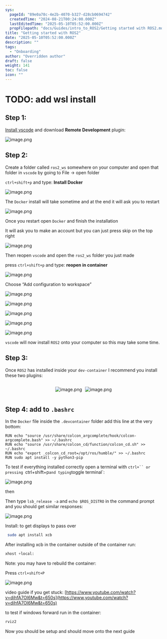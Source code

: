 ```yaml
---
sys:
  pageId: "89e0a78c-4e2b-4070-b327-d28cb0694742"
  createdTime: "2024-08-21T00:24:00.000Z"
  lastEditedTime: "2025-05-10T05:52:00.000Z"
  propFilepath: "docs/Guides/intro_to_ROS2/Getting started with ROS2.md"
title: "Getting started with ROS2"
date: "2025-05-10T05:52:00.000Z"
description: ""
tags:
  - "Onboarding"
author: "Overridden author"
draft: false
weight: 141
toc: false
icon: ""
---
```


# TODO: add wsl install

## Step 1:

[Install vscode](https://code.visualstudio.com/download) and download **Remote Development** plugin:

![image.png](https://prod-files-secure.s3.us-west-2.amazonaws.com/d518164a-d88e-44d1-a4ee-3adb3bd8bce0/efb52993-1881-4a40-b95e-6f020334f022/image.png?X-Amz-Algorithm=AWS4-HMAC-SHA256&X-Amz-Content-Sha256=UNSIGNED-PAYLOAD&X-Amz-Credential=ASIAZI2LB466WN35VT3E%2F20250605%2Fus-west-2%2Fs3%2Faws4_request&X-Amz-Date=20250605T181552Z&X-Amz-Expires=3600&X-Amz-Security-Token=IQoJb3JpZ2luX2VjEHIaCXVzLXdlc3QtMiJIMEYCIQCUg6NVPjpoV7g9Ia3%2BGJg1V7ykKvnrFys0F1LmGoBuBQIhAP5uv8OoCBvWUPXi7a5QlFPlASkbwy11o%2BPeUMaTJ9dJKv8DCEsQABoMNjM3NDIzMTgzODA1IgyYyeshXU3Ycv6C4ncq3APongAeqLdUSt5LmwoVJGkruKj68ukiPg%2BK34WsprFDvT4CBHewOSxyWDCmus1Dgp%2BAaaSZPZO8NmmZE6Z8IRy8brnGyrtOy1n2G1wrbY0w7lyhDN%2BP2DPA3wrehnkAFYOMrca%2FnoyWpC%2BR%2Bll2FZ3jZCgPcDWGvr2c2Zg%2BaxNdk5fLimYri2%2FDWiogE5PVrIpqKHGSsdJpod1fb7oydAIehhOuReDBtp5KuDw26Hw2CwDnuR%2B1ocjVeM1lBXTxzPphhuHGBAyH3w3fN531TG%2FLORuBcn3OlJ3kH%2BH4BvQXvYV7wpYVhspTiFkD2BjBTylh5WA%2Fz7dFwf1QDBKFnyoeuA97qq6%2FV7E8B4W3U3iwRPk1TQnWXVYyHjDeIx%2FuM0llNe30%2Fd1BGdVSX0yMoVjUpmwui%2F8JxQ1q%2FXSuuqCeo%2F4ztsHHZrq8Q8TF2DcODb%2FROC6CKcrK7cARYhjBdtOAPXd1nQSHBDVhRwrTE9ShshMU703XQRgpmkF2jCJXqCSY2t5QGiynCuR%2BaNIY1b3TR9Ryk%2FPJMu4kS9ZjkMSx8b%2FexRQTa5URSA%2BbfkgUsBRb6y%2FBMo9lQbm2i69imVTG0JKP2m1bdiV129fIXCJ%2Bu5vSeWuYmaGdI67CJDCoqYfCBjqkAaEGH02hihANfEIBp1vfLIp8tgc1NXsG7myTk%2FFbCaETTNFwyg0rtkXrxF%2BK7xnCMJW8M0Hpaj2Vsos5VtNDC%2B0%2FqApEOnnYjnl4WsKvv80Lo0Ha68bc6X1dBHn5SfuRSwTXRRG8RsxqZ9OH00heDqjD%2BUPnFwGXuqX%2BxAhADQcdShuflvysZdCVVc2iExIe4MUY7PhMDrEQPGrC0orK8pzMDN0q&X-Amz-Signature=98e59c2cdbdd719bae32f5a6399679f7154234ee8faa01d8a90952d361a5a04d&X-Amz-SignedHeaders=host&x-id=GetObject)

## Step 2:

Create a folder called `ros2_ws` somewhere on your computer and open that folder in `vscode` by going to File → open folder 

`ctrl+shift+p` and type: **Install Docker**

![image.png](https://prod-files-secure.s3.us-west-2.amazonaws.com/d518164a-d88e-44d1-a4ee-3adb3bd8bce0/2269dc0e-1cd5-47ff-bceb-c04ad9b2eab0/image.png?X-Amz-Algorithm=AWS4-HMAC-SHA256&X-Amz-Content-Sha256=UNSIGNED-PAYLOAD&X-Amz-Credential=ASIAZI2LB466WN35VT3E%2F20250605%2Fus-west-2%2Fs3%2Faws4_request&X-Amz-Date=20250605T181552Z&X-Amz-Expires=3600&X-Amz-Security-Token=IQoJb3JpZ2luX2VjEHIaCXVzLXdlc3QtMiJIMEYCIQCUg6NVPjpoV7g9Ia3%2BGJg1V7ykKvnrFys0F1LmGoBuBQIhAP5uv8OoCBvWUPXi7a5QlFPlASkbwy11o%2BPeUMaTJ9dJKv8DCEsQABoMNjM3NDIzMTgzODA1IgyYyeshXU3Ycv6C4ncq3APongAeqLdUSt5LmwoVJGkruKj68ukiPg%2BK34WsprFDvT4CBHewOSxyWDCmus1Dgp%2BAaaSZPZO8NmmZE6Z8IRy8brnGyrtOy1n2G1wrbY0w7lyhDN%2BP2DPA3wrehnkAFYOMrca%2FnoyWpC%2BR%2Bll2FZ3jZCgPcDWGvr2c2Zg%2BaxNdk5fLimYri2%2FDWiogE5PVrIpqKHGSsdJpod1fb7oydAIehhOuReDBtp5KuDw26Hw2CwDnuR%2B1ocjVeM1lBXTxzPphhuHGBAyH3w3fN531TG%2FLORuBcn3OlJ3kH%2BH4BvQXvYV7wpYVhspTiFkD2BjBTylh5WA%2Fz7dFwf1QDBKFnyoeuA97qq6%2FV7E8B4W3U3iwRPk1TQnWXVYyHjDeIx%2FuM0llNe30%2Fd1BGdVSX0yMoVjUpmwui%2F8JxQ1q%2FXSuuqCeo%2F4ztsHHZrq8Q8TF2DcODb%2FROC6CKcrK7cARYhjBdtOAPXd1nQSHBDVhRwrTE9ShshMU703XQRgpmkF2jCJXqCSY2t5QGiynCuR%2BaNIY1b3TR9Ryk%2FPJMu4kS9ZjkMSx8b%2FexRQTa5URSA%2BbfkgUsBRb6y%2FBMo9lQbm2i69imVTG0JKP2m1bdiV129fIXCJ%2Bu5vSeWuYmaGdI67CJDCoqYfCBjqkAaEGH02hihANfEIBp1vfLIp8tgc1NXsG7myTk%2FFbCaETTNFwyg0rtkXrxF%2BK7xnCMJW8M0Hpaj2Vsos5VtNDC%2B0%2FqApEOnnYjnl4WsKvv80Lo0Ha68bc6X1dBHn5SfuRSwTXRRG8RsxqZ9OH00heDqjD%2BUPnFwGXuqX%2BxAhADQcdShuflvysZdCVVc2iExIe4MUY7PhMDrEQPGrC0orK8pzMDN0q&X-Amz-Signature=9d9eb5380359a67a3537849cdde465b19f73083d631ae884e5a3fd71ca8423a5&X-Amz-SignedHeaders=host&x-id=GetObject)

The `Docker` install will take sometime and at the end it will ask you to restart

![image.png](https://prod-files-secure.s3.us-west-2.amazonaws.com/d518164a-d88e-44d1-a4ee-3adb3bd8bce0/ed233f78-be33-4b1f-b89c-9c346c0e961e/image.png?X-Amz-Algorithm=AWS4-HMAC-SHA256&X-Amz-Content-Sha256=UNSIGNED-PAYLOAD&X-Amz-Credential=ASIAZI2LB466WN35VT3E%2F20250605%2Fus-west-2%2Fs3%2Faws4_request&X-Amz-Date=20250605T181552Z&X-Amz-Expires=3600&X-Amz-Security-Token=IQoJb3JpZ2luX2VjEHIaCXVzLXdlc3QtMiJIMEYCIQCUg6NVPjpoV7g9Ia3%2BGJg1V7ykKvnrFys0F1LmGoBuBQIhAP5uv8OoCBvWUPXi7a5QlFPlASkbwy11o%2BPeUMaTJ9dJKv8DCEsQABoMNjM3NDIzMTgzODA1IgyYyeshXU3Ycv6C4ncq3APongAeqLdUSt5LmwoVJGkruKj68ukiPg%2BK34WsprFDvT4CBHewOSxyWDCmus1Dgp%2BAaaSZPZO8NmmZE6Z8IRy8brnGyrtOy1n2G1wrbY0w7lyhDN%2BP2DPA3wrehnkAFYOMrca%2FnoyWpC%2BR%2Bll2FZ3jZCgPcDWGvr2c2Zg%2BaxNdk5fLimYri2%2FDWiogE5PVrIpqKHGSsdJpod1fb7oydAIehhOuReDBtp5KuDw26Hw2CwDnuR%2B1ocjVeM1lBXTxzPphhuHGBAyH3w3fN531TG%2FLORuBcn3OlJ3kH%2BH4BvQXvYV7wpYVhspTiFkD2BjBTylh5WA%2Fz7dFwf1QDBKFnyoeuA97qq6%2FV7E8B4W3U3iwRPk1TQnWXVYyHjDeIx%2FuM0llNe30%2Fd1BGdVSX0yMoVjUpmwui%2F8JxQ1q%2FXSuuqCeo%2F4ztsHHZrq8Q8TF2DcODb%2FROC6CKcrK7cARYhjBdtOAPXd1nQSHBDVhRwrTE9ShshMU703XQRgpmkF2jCJXqCSY2t5QGiynCuR%2BaNIY1b3TR9Ryk%2FPJMu4kS9ZjkMSx8b%2FexRQTa5URSA%2BbfkgUsBRb6y%2FBMo9lQbm2i69imVTG0JKP2m1bdiV129fIXCJ%2Bu5vSeWuYmaGdI67CJDCoqYfCBjqkAaEGH02hihANfEIBp1vfLIp8tgc1NXsG7myTk%2FFbCaETTNFwyg0rtkXrxF%2BK7xnCMJW8M0Hpaj2Vsos5VtNDC%2B0%2FqApEOnnYjnl4WsKvv80Lo0Ha68bc6X1dBHn5SfuRSwTXRRG8RsxqZ9OH00heDqjD%2BUPnFwGXuqX%2BxAhADQcdShuflvysZdCVVc2iExIe4MUY7PhMDrEQPGrC0orK8pzMDN0q&X-Amz-Signature=fdbd462a3750dcf2a6d0bd9e8d837b640a2f83df81e4b332b31cf65b6b505975&X-Amz-SignedHeaders=host&x-id=GetObject)

Once you restart open `Docker` and finish the installation

It will ask you to make an account but you can just press skip on the top right

![image.png](https://prod-files-secure.s3.us-west-2.amazonaws.com/d518164a-d88e-44d1-a4ee-3adb3bd8bce0/21010ad9-1659-4fd9-9f59-9932a09b2a3d/image.png?X-Amz-Algorithm=AWS4-HMAC-SHA256&X-Amz-Content-Sha256=UNSIGNED-PAYLOAD&X-Amz-Credential=ASIAZI2LB466WN35VT3E%2F20250605%2Fus-west-2%2Fs3%2Faws4_request&X-Amz-Date=20250605T181552Z&X-Amz-Expires=3600&X-Amz-Security-Token=IQoJb3JpZ2luX2VjEHIaCXVzLXdlc3QtMiJIMEYCIQCUg6NVPjpoV7g9Ia3%2BGJg1V7ykKvnrFys0F1LmGoBuBQIhAP5uv8OoCBvWUPXi7a5QlFPlASkbwy11o%2BPeUMaTJ9dJKv8DCEsQABoMNjM3NDIzMTgzODA1IgyYyeshXU3Ycv6C4ncq3APongAeqLdUSt5LmwoVJGkruKj68ukiPg%2BK34WsprFDvT4CBHewOSxyWDCmus1Dgp%2BAaaSZPZO8NmmZE6Z8IRy8brnGyrtOy1n2G1wrbY0w7lyhDN%2BP2DPA3wrehnkAFYOMrca%2FnoyWpC%2BR%2Bll2FZ3jZCgPcDWGvr2c2Zg%2BaxNdk5fLimYri2%2FDWiogE5PVrIpqKHGSsdJpod1fb7oydAIehhOuReDBtp5KuDw26Hw2CwDnuR%2B1ocjVeM1lBXTxzPphhuHGBAyH3w3fN531TG%2FLORuBcn3OlJ3kH%2BH4BvQXvYV7wpYVhspTiFkD2BjBTylh5WA%2Fz7dFwf1QDBKFnyoeuA97qq6%2FV7E8B4W3U3iwRPk1TQnWXVYyHjDeIx%2FuM0llNe30%2Fd1BGdVSX0yMoVjUpmwui%2F8JxQ1q%2FXSuuqCeo%2F4ztsHHZrq8Q8TF2DcODb%2FROC6CKcrK7cARYhjBdtOAPXd1nQSHBDVhRwrTE9ShshMU703XQRgpmkF2jCJXqCSY2t5QGiynCuR%2BaNIY1b3TR9Ryk%2FPJMu4kS9ZjkMSx8b%2FexRQTa5URSA%2BbfkgUsBRb6y%2FBMo9lQbm2i69imVTG0JKP2m1bdiV129fIXCJ%2Bu5vSeWuYmaGdI67CJDCoqYfCBjqkAaEGH02hihANfEIBp1vfLIp8tgc1NXsG7myTk%2FFbCaETTNFwyg0rtkXrxF%2BK7xnCMJW8M0Hpaj2Vsos5VtNDC%2B0%2FqApEOnnYjnl4WsKvv80Lo0Ha68bc6X1dBHn5SfuRSwTXRRG8RsxqZ9OH00heDqjD%2BUPnFwGXuqX%2BxAhADQcdShuflvysZdCVVc2iExIe4MUY7PhMDrEQPGrC0orK8pzMDN0q&X-Amz-Signature=8e7e26c8b47a673541f60b5dda70727c33a7e3bbcc88cc61cae2592a5393c016&X-Amz-SignedHeaders=host&x-id=GetObject)

Then reopen `vscode` and open the `ros2_ws` folder you just made

press `ctrl+shift+p` and type: **reopen in container**

![image.png](https://prod-files-secure.s3.us-west-2.amazonaws.com/d518164a-d88e-44d1-a4ee-3adb3bd8bce0/4e93b8c2-41ad-488c-8095-c74205196118/image.png?X-Amz-Algorithm=AWS4-HMAC-SHA256&X-Amz-Content-Sha256=UNSIGNED-PAYLOAD&X-Amz-Credential=ASIAZI2LB466WN35VT3E%2F20250605%2Fus-west-2%2Fs3%2Faws4_request&X-Amz-Date=20250605T181552Z&X-Amz-Expires=3600&X-Amz-Security-Token=IQoJb3JpZ2luX2VjEHIaCXVzLXdlc3QtMiJIMEYCIQCUg6NVPjpoV7g9Ia3%2BGJg1V7ykKvnrFys0F1LmGoBuBQIhAP5uv8OoCBvWUPXi7a5QlFPlASkbwy11o%2BPeUMaTJ9dJKv8DCEsQABoMNjM3NDIzMTgzODA1IgyYyeshXU3Ycv6C4ncq3APongAeqLdUSt5LmwoVJGkruKj68ukiPg%2BK34WsprFDvT4CBHewOSxyWDCmus1Dgp%2BAaaSZPZO8NmmZE6Z8IRy8brnGyrtOy1n2G1wrbY0w7lyhDN%2BP2DPA3wrehnkAFYOMrca%2FnoyWpC%2BR%2Bll2FZ3jZCgPcDWGvr2c2Zg%2BaxNdk5fLimYri2%2FDWiogE5PVrIpqKHGSsdJpod1fb7oydAIehhOuReDBtp5KuDw26Hw2CwDnuR%2B1ocjVeM1lBXTxzPphhuHGBAyH3w3fN531TG%2FLORuBcn3OlJ3kH%2BH4BvQXvYV7wpYVhspTiFkD2BjBTylh5WA%2Fz7dFwf1QDBKFnyoeuA97qq6%2FV7E8B4W3U3iwRPk1TQnWXVYyHjDeIx%2FuM0llNe30%2Fd1BGdVSX0yMoVjUpmwui%2F8JxQ1q%2FXSuuqCeo%2F4ztsHHZrq8Q8TF2DcODb%2FROC6CKcrK7cARYhjBdtOAPXd1nQSHBDVhRwrTE9ShshMU703XQRgpmkF2jCJXqCSY2t5QGiynCuR%2BaNIY1b3TR9Ryk%2FPJMu4kS9ZjkMSx8b%2FexRQTa5URSA%2BbfkgUsBRb6y%2FBMo9lQbm2i69imVTG0JKP2m1bdiV129fIXCJ%2Bu5vSeWuYmaGdI67CJDCoqYfCBjqkAaEGH02hihANfEIBp1vfLIp8tgc1NXsG7myTk%2FFbCaETTNFwyg0rtkXrxF%2BK7xnCMJW8M0Hpaj2Vsos5VtNDC%2B0%2FqApEOnnYjnl4WsKvv80Lo0Ha68bc6X1dBHn5SfuRSwTXRRG8RsxqZ9OH00heDqjD%2BUPnFwGXuqX%2BxAhADQcdShuflvysZdCVVc2iExIe4MUY7PhMDrEQPGrC0orK8pzMDN0q&X-Amz-Signature=cde22964c937539d01494cfd55c804da6f1fdfc53be7f4575b095d62150df4a5&X-Amz-SignedHeaders=host&x-id=GetObject)

Choose “Add configuration to workspace”

![image.png](https://prod-files-secure.s3.us-west-2.amazonaws.com/d518164a-d88e-44d1-a4ee-3adb3bd8bce0/9560b282-5060-4989-ba37-97e7b2c22476/image.png?X-Amz-Algorithm=AWS4-HMAC-SHA256&X-Amz-Content-Sha256=UNSIGNED-PAYLOAD&X-Amz-Credential=ASIAZI2LB466WN35VT3E%2F20250605%2Fus-west-2%2Fs3%2Faws4_request&X-Amz-Date=20250605T181552Z&X-Amz-Expires=3600&X-Amz-Security-Token=IQoJb3JpZ2luX2VjEHIaCXVzLXdlc3QtMiJIMEYCIQCUg6NVPjpoV7g9Ia3%2BGJg1V7ykKvnrFys0F1LmGoBuBQIhAP5uv8OoCBvWUPXi7a5QlFPlASkbwy11o%2BPeUMaTJ9dJKv8DCEsQABoMNjM3NDIzMTgzODA1IgyYyeshXU3Ycv6C4ncq3APongAeqLdUSt5LmwoVJGkruKj68ukiPg%2BK34WsprFDvT4CBHewOSxyWDCmus1Dgp%2BAaaSZPZO8NmmZE6Z8IRy8brnGyrtOy1n2G1wrbY0w7lyhDN%2BP2DPA3wrehnkAFYOMrca%2FnoyWpC%2BR%2Bll2FZ3jZCgPcDWGvr2c2Zg%2BaxNdk5fLimYri2%2FDWiogE5PVrIpqKHGSsdJpod1fb7oydAIehhOuReDBtp5KuDw26Hw2CwDnuR%2B1ocjVeM1lBXTxzPphhuHGBAyH3w3fN531TG%2FLORuBcn3OlJ3kH%2BH4BvQXvYV7wpYVhspTiFkD2BjBTylh5WA%2Fz7dFwf1QDBKFnyoeuA97qq6%2FV7E8B4W3U3iwRPk1TQnWXVYyHjDeIx%2FuM0llNe30%2Fd1BGdVSX0yMoVjUpmwui%2F8JxQ1q%2FXSuuqCeo%2F4ztsHHZrq8Q8TF2DcODb%2FROC6CKcrK7cARYhjBdtOAPXd1nQSHBDVhRwrTE9ShshMU703XQRgpmkF2jCJXqCSY2t5QGiynCuR%2BaNIY1b3TR9Ryk%2FPJMu4kS9ZjkMSx8b%2FexRQTa5URSA%2BbfkgUsBRb6y%2FBMo9lQbm2i69imVTG0JKP2m1bdiV129fIXCJ%2Bu5vSeWuYmaGdI67CJDCoqYfCBjqkAaEGH02hihANfEIBp1vfLIp8tgc1NXsG7myTk%2FFbCaETTNFwyg0rtkXrxF%2BK7xnCMJW8M0Hpaj2Vsos5VtNDC%2B0%2FqApEOnnYjnl4WsKvv80Lo0Ha68bc6X1dBHn5SfuRSwTXRRG8RsxqZ9OH00heDqjD%2BUPnFwGXuqX%2BxAhADQcdShuflvysZdCVVc2iExIe4MUY7PhMDrEQPGrC0orK8pzMDN0q&X-Amz-Signature=14494622eea1e6b2ed7285d8bab0b78df05aa9cd47e446e322cd245f23e829d8&X-Amz-SignedHeaders=host&x-id=GetObject)

![image.png](https://prod-files-secure.s3.us-west-2.amazonaws.com/d518164a-d88e-44d1-a4ee-3adb3bd8bce0/2ee63f81-886b-48e8-a553-dc6e5eac99e4/image.png?X-Amz-Algorithm=AWS4-HMAC-SHA256&X-Amz-Content-Sha256=UNSIGNED-PAYLOAD&X-Amz-Credential=ASIAZI2LB466WN35VT3E%2F20250605%2Fus-west-2%2Fs3%2Faws4_request&X-Amz-Date=20250605T181552Z&X-Amz-Expires=3600&X-Amz-Security-Token=IQoJb3JpZ2luX2VjEHIaCXVzLXdlc3QtMiJIMEYCIQCUg6NVPjpoV7g9Ia3%2BGJg1V7ykKvnrFys0F1LmGoBuBQIhAP5uv8OoCBvWUPXi7a5QlFPlASkbwy11o%2BPeUMaTJ9dJKv8DCEsQABoMNjM3NDIzMTgzODA1IgyYyeshXU3Ycv6C4ncq3APongAeqLdUSt5LmwoVJGkruKj68ukiPg%2BK34WsprFDvT4CBHewOSxyWDCmus1Dgp%2BAaaSZPZO8NmmZE6Z8IRy8brnGyrtOy1n2G1wrbY0w7lyhDN%2BP2DPA3wrehnkAFYOMrca%2FnoyWpC%2BR%2Bll2FZ3jZCgPcDWGvr2c2Zg%2BaxNdk5fLimYri2%2FDWiogE5PVrIpqKHGSsdJpod1fb7oydAIehhOuReDBtp5KuDw26Hw2CwDnuR%2B1ocjVeM1lBXTxzPphhuHGBAyH3w3fN531TG%2FLORuBcn3OlJ3kH%2BH4BvQXvYV7wpYVhspTiFkD2BjBTylh5WA%2Fz7dFwf1QDBKFnyoeuA97qq6%2FV7E8B4W3U3iwRPk1TQnWXVYyHjDeIx%2FuM0llNe30%2Fd1BGdVSX0yMoVjUpmwui%2F8JxQ1q%2FXSuuqCeo%2F4ztsHHZrq8Q8TF2DcODb%2FROC6CKcrK7cARYhjBdtOAPXd1nQSHBDVhRwrTE9ShshMU703XQRgpmkF2jCJXqCSY2t5QGiynCuR%2BaNIY1b3TR9Ryk%2FPJMu4kS9ZjkMSx8b%2FexRQTa5URSA%2BbfkgUsBRb6y%2FBMo9lQbm2i69imVTG0JKP2m1bdiV129fIXCJ%2Bu5vSeWuYmaGdI67CJDCoqYfCBjqkAaEGH02hihANfEIBp1vfLIp8tgc1NXsG7myTk%2FFbCaETTNFwyg0rtkXrxF%2BK7xnCMJW8M0Hpaj2Vsos5VtNDC%2B0%2FqApEOnnYjnl4WsKvv80Lo0Ha68bc6X1dBHn5SfuRSwTXRRG8RsxqZ9OH00heDqjD%2BUPnFwGXuqX%2BxAhADQcdShuflvysZdCVVc2iExIe4MUY7PhMDrEQPGrC0orK8pzMDN0q&X-Amz-Signature=1844adc8fdd4dfa0fc89825aad56d1c66dc44ad2ca4a2f2d8112cb45945e0ef5&X-Amz-SignedHeaders=host&x-id=GetObject)

![image.png](https://prod-files-secure.s3.us-west-2.amazonaws.com/d518164a-d88e-44d1-a4ee-3adb3bd8bce0/ae1580b2-b048-407e-aed9-b584224a7a04/image.png?X-Amz-Algorithm=AWS4-HMAC-SHA256&X-Amz-Content-Sha256=UNSIGNED-PAYLOAD&X-Amz-Credential=ASIAZI2LB466WN35VT3E%2F20250605%2Fus-west-2%2Fs3%2Faws4_request&X-Amz-Date=20250605T181552Z&X-Amz-Expires=3600&X-Amz-Security-Token=IQoJb3JpZ2luX2VjEHIaCXVzLXdlc3QtMiJIMEYCIQCUg6NVPjpoV7g9Ia3%2BGJg1V7ykKvnrFys0F1LmGoBuBQIhAP5uv8OoCBvWUPXi7a5QlFPlASkbwy11o%2BPeUMaTJ9dJKv8DCEsQABoMNjM3NDIzMTgzODA1IgyYyeshXU3Ycv6C4ncq3APongAeqLdUSt5LmwoVJGkruKj68ukiPg%2BK34WsprFDvT4CBHewOSxyWDCmus1Dgp%2BAaaSZPZO8NmmZE6Z8IRy8brnGyrtOy1n2G1wrbY0w7lyhDN%2BP2DPA3wrehnkAFYOMrca%2FnoyWpC%2BR%2Bll2FZ3jZCgPcDWGvr2c2Zg%2BaxNdk5fLimYri2%2FDWiogE5PVrIpqKHGSsdJpod1fb7oydAIehhOuReDBtp5KuDw26Hw2CwDnuR%2B1ocjVeM1lBXTxzPphhuHGBAyH3w3fN531TG%2FLORuBcn3OlJ3kH%2BH4BvQXvYV7wpYVhspTiFkD2BjBTylh5WA%2Fz7dFwf1QDBKFnyoeuA97qq6%2FV7E8B4W3U3iwRPk1TQnWXVYyHjDeIx%2FuM0llNe30%2Fd1BGdVSX0yMoVjUpmwui%2F8JxQ1q%2FXSuuqCeo%2F4ztsHHZrq8Q8TF2DcODb%2FROC6CKcrK7cARYhjBdtOAPXd1nQSHBDVhRwrTE9ShshMU703XQRgpmkF2jCJXqCSY2t5QGiynCuR%2BaNIY1b3TR9Ryk%2FPJMu4kS9ZjkMSx8b%2FexRQTa5URSA%2BbfkgUsBRb6y%2FBMo9lQbm2i69imVTG0JKP2m1bdiV129fIXCJ%2Bu5vSeWuYmaGdI67CJDCoqYfCBjqkAaEGH02hihANfEIBp1vfLIp8tgc1NXsG7myTk%2FFbCaETTNFwyg0rtkXrxF%2BK7xnCMJW8M0Hpaj2Vsos5VtNDC%2B0%2FqApEOnnYjnl4WsKvv80Lo0Ha68bc6X1dBHn5SfuRSwTXRRG8RsxqZ9OH00heDqjD%2BUPnFwGXuqX%2BxAhADQcdShuflvysZdCVVc2iExIe4MUY7PhMDrEQPGrC0orK8pzMDN0q&X-Amz-Signature=88710be4056d1864dc156c820caf590ed44cae5e070d06f7e41693713f55606d&X-Amz-SignedHeaders=host&x-id=GetObject)

![image.png](https://prod-files-secure.s3.us-west-2.amazonaws.com/d518164a-d88e-44d1-a4ee-3adb3bd8bce0/53255b28-f75e-430f-b9e3-c0ac8577e42b/image.png?X-Amz-Algorithm=AWS4-HMAC-SHA256&X-Amz-Content-Sha256=UNSIGNED-PAYLOAD&X-Amz-Credential=ASIAZI2LB466WN35VT3E%2F20250605%2Fus-west-2%2Fs3%2Faws4_request&X-Amz-Date=20250605T181552Z&X-Amz-Expires=3600&X-Amz-Security-Token=IQoJb3JpZ2luX2VjEHIaCXVzLXdlc3QtMiJIMEYCIQCUg6NVPjpoV7g9Ia3%2BGJg1V7ykKvnrFys0F1LmGoBuBQIhAP5uv8OoCBvWUPXi7a5QlFPlASkbwy11o%2BPeUMaTJ9dJKv8DCEsQABoMNjM3NDIzMTgzODA1IgyYyeshXU3Ycv6C4ncq3APongAeqLdUSt5LmwoVJGkruKj68ukiPg%2BK34WsprFDvT4CBHewOSxyWDCmus1Dgp%2BAaaSZPZO8NmmZE6Z8IRy8brnGyrtOy1n2G1wrbY0w7lyhDN%2BP2DPA3wrehnkAFYOMrca%2FnoyWpC%2BR%2Bll2FZ3jZCgPcDWGvr2c2Zg%2BaxNdk5fLimYri2%2FDWiogE5PVrIpqKHGSsdJpod1fb7oydAIehhOuReDBtp5KuDw26Hw2CwDnuR%2B1ocjVeM1lBXTxzPphhuHGBAyH3w3fN531TG%2FLORuBcn3OlJ3kH%2BH4BvQXvYV7wpYVhspTiFkD2BjBTylh5WA%2Fz7dFwf1QDBKFnyoeuA97qq6%2FV7E8B4W3U3iwRPk1TQnWXVYyHjDeIx%2FuM0llNe30%2Fd1BGdVSX0yMoVjUpmwui%2F8JxQ1q%2FXSuuqCeo%2F4ztsHHZrq8Q8TF2DcODb%2FROC6CKcrK7cARYhjBdtOAPXd1nQSHBDVhRwrTE9ShshMU703XQRgpmkF2jCJXqCSY2t5QGiynCuR%2BaNIY1b3TR9Ryk%2FPJMu4kS9ZjkMSx8b%2FexRQTa5URSA%2BbfkgUsBRb6y%2FBMo9lQbm2i69imVTG0JKP2m1bdiV129fIXCJ%2Bu5vSeWuYmaGdI67CJDCoqYfCBjqkAaEGH02hihANfEIBp1vfLIp8tgc1NXsG7myTk%2FFbCaETTNFwyg0rtkXrxF%2BK7xnCMJW8M0Hpaj2Vsos5VtNDC%2B0%2FqApEOnnYjnl4WsKvv80Lo0Ha68bc6X1dBHn5SfuRSwTXRRG8RsxqZ9OH00heDqjD%2BUPnFwGXuqX%2BxAhADQcdShuflvysZdCVVc2iExIe4MUY7PhMDrEQPGrC0orK8pzMDN0q&X-Amz-Signature=d52a8b1a6a8cbdfcfd19b5771efe1c399809885746cd184f663215593c5be864&X-Amz-SignedHeaders=host&x-id=GetObject)

![image.png](https://prod-files-secure.s3.us-west-2.amazonaws.com/d518164a-d88e-44d1-a4ee-3adb3bd8bce0/7c562767-5af9-4ffb-97d1-327bcdf4ee00/image.png?X-Amz-Algorithm=AWS4-HMAC-SHA256&X-Amz-Content-Sha256=UNSIGNED-PAYLOAD&X-Amz-Credential=ASIAZI2LB466WN35VT3E%2F20250605%2Fus-west-2%2Fs3%2Faws4_request&X-Amz-Date=20250605T181552Z&X-Amz-Expires=3600&X-Amz-Security-Token=IQoJb3JpZ2luX2VjEHIaCXVzLXdlc3QtMiJIMEYCIQCUg6NVPjpoV7g9Ia3%2BGJg1V7ykKvnrFys0F1LmGoBuBQIhAP5uv8OoCBvWUPXi7a5QlFPlASkbwy11o%2BPeUMaTJ9dJKv8DCEsQABoMNjM3NDIzMTgzODA1IgyYyeshXU3Ycv6C4ncq3APongAeqLdUSt5LmwoVJGkruKj68ukiPg%2BK34WsprFDvT4CBHewOSxyWDCmus1Dgp%2BAaaSZPZO8NmmZE6Z8IRy8brnGyrtOy1n2G1wrbY0w7lyhDN%2BP2DPA3wrehnkAFYOMrca%2FnoyWpC%2BR%2Bll2FZ3jZCgPcDWGvr2c2Zg%2BaxNdk5fLimYri2%2FDWiogE5PVrIpqKHGSsdJpod1fb7oydAIehhOuReDBtp5KuDw26Hw2CwDnuR%2B1ocjVeM1lBXTxzPphhuHGBAyH3w3fN531TG%2FLORuBcn3OlJ3kH%2BH4BvQXvYV7wpYVhspTiFkD2BjBTylh5WA%2Fz7dFwf1QDBKFnyoeuA97qq6%2FV7E8B4W3U3iwRPk1TQnWXVYyHjDeIx%2FuM0llNe30%2Fd1BGdVSX0yMoVjUpmwui%2F8JxQ1q%2FXSuuqCeo%2F4ztsHHZrq8Q8TF2DcODb%2FROC6CKcrK7cARYhjBdtOAPXd1nQSHBDVhRwrTE9ShshMU703XQRgpmkF2jCJXqCSY2t5QGiynCuR%2BaNIY1b3TR9Ryk%2FPJMu4kS9ZjkMSx8b%2FexRQTa5URSA%2BbfkgUsBRb6y%2FBMo9lQbm2i69imVTG0JKP2m1bdiV129fIXCJ%2Bu5vSeWuYmaGdI67CJDCoqYfCBjqkAaEGH02hihANfEIBp1vfLIp8tgc1NXsG7myTk%2FFbCaETTNFwyg0rtkXrxF%2BK7xnCMJW8M0Hpaj2Vsos5VtNDC%2B0%2FqApEOnnYjnl4WsKvv80Lo0Ha68bc6X1dBHn5SfuRSwTXRRG8RsxqZ9OH00heDqjD%2BUPnFwGXuqX%2BxAhADQcdShuflvysZdCVVc2iExIe4MUY7PhMDrEQPGrC0orK8pzMDN0q&X-Amz-Signature=bae965aa85b84f7088ca349158a7d00695e773793ccccf2448d9f040c4059fbf&X-Amz-SignedHeaders=host&x-id=GetObject)

`vscode` will now install `ROS2` onto your computer so this may take some time.

## Step 3:

Once `ROS2` has installed inside your `dev-container` I recommend you install these two plugins:

<div style="display: flex;flex-direction: row; column-gap:10px; max-width: 630px;justify-content: center;">
<div>

![image.png](https://prod-files-secure.s3.us-west-2.amazonaws.com/d518164a-d88e-44d1-a4ee-3adb3bd8bce0/3fc3d550-5a54-4ba1-ba6b-faa01cdb7369/image.png?X-Amz-Algorithm=AWS4-HMAC-SHA256&X-Amz-Content-Sha256=UNSIGNED-PAYLOAD&X-Amz-Credential=ASIAZI2LB4666JNZ77NN%2F20250605%2Fus-west-2%2Fs3%2Faws4_request&X-Amz-Date=20250605T181555Z&X-Amz-Expires=3600&X-Amz-Security-Token=IQoJb3JpZ2luX2VjEHIaCXVzLXdlc3QtMiJHMEUCIHi%2F4a%2BiiMAMVW6PJ7eAWMBjcQgDqy3BQW8EFyb4vi%2B%2BAiEAu0ugt64sJl08xOR2Ouv9qUh8foQizj1xyDBGwbkYsB0q%2FwMISxAAGgw2Mzc0MjMxODM4MDUiDGh7CnIA8qeDKsAxkSrcA0y41%2B8PoWvmJ9obi2Spv7UgxPjFlpyQHYIkXi1C5vW0w08wndlMs79gpZNRJ7ZneqiJEd%2B5o%2FQX8%2B1YFuqs3O8KnCxHoX6oR0EfF5V9kUyfi4O2LiGzNqBvr9p8UAaE3vbf%2FJhuMU1FVIqhoFYv%2F1OK90FJ0AuDYc43ddlZEQJDE5mAi9x7%2Bb8Gkq%2F%2F98%2BYfnbgMMKY7I%2FghJYCUVusrrOdMbHtgP2ABqWsEyCxNE3PS3u9EbsQF0XKtT%2B0OswUmGixuQzL3y0RnPTsFfzoDT6OWbWghKCnMpbOGKMt4HLkcwQy2CJqjxLYqLQLVkihSO5PXd0JvMoVPXQzOnuoStER8qt3WggbmTcoCl0C%2BRPI5P6vzA5vEnOk1IP3slxLh15LYU6b7STYZzim5jQF3dnCRLFU4u77hgYIwpyK1hzA3qWsS3ljvoKbrNrAwHXxGV2g%2FPdjAJaXqzQY%2FvbgIE12Latfd52u9J%2BgRaDLBpLAlInl9qwIdbf%2FQJBBwffhvP6zc2jmIEnoYTX6nEihkiXQiRRCMW%2FrhYAdF%2BEKtkroawisxdzFDnB3uIZApW2iwxM%2ByvC4H2zis9Xg0JRrss8VWq%2FLKp%2F6AaTIteuxhPqqA02hJWxTDy5AzEUNMKWph8IGOqUBJVM2lWYS1OixSL%2BfejEJ2QJ7VC1OoE%2FJYET%2FhB9CvIQwcSe6wd5hEzY0lmWRYk3BwZMzbpeWwBOaHRTtuRPIZdlfKJGHSEY054wGwik6liB02xuqKgs5qbh%2BkYGBXc6V7aKDJOfaew2kUgaqLrdEyDDhljlTMu4rTbpC6KZNiGAgPM3XbhPd%2BAVBPKZ%2FSakPObDCbL5ysTReE7xiYVqaMXl93K9l&X-Amz-Signature=b12e58012efabbacf37ac49c376282a123d0434b91c4fdb0e6e585e17afe527a&X-Amz-SignedHeaders=host&x-id=GetObject)

</div>
<div>

![image.png](https://prod-files-secure.s3.us-west-2.amazonaws.com/d518164a-d88e-44d1-a4ee-3adb3bd8bce0/d994cc66-13c2-4093-a5a3-f84cf4601a82/image.png?X-Amz-Algorithm=AWS4-HMAC-SHA256&X-Amz-Content-Sha256=UNSIGNED-PAYLOAD&X-Amz-Credential=ASIAZI2LB466UF47RBN4%2F20250605%2Fus-west-2%2Fs3%2Faws4_request&X-Amz-Date=20250605T181555Z&X-Amz-Expires=3600&X-Amz-Security-Token=IQoJb3JpZ2luX2VjEHIaCXVzLXdlc3QtMiJIMEYCIQCBX8esgQ3bRoeoeaX2vOxzKbVKXFwBm9wd4W%2Fh8jLL5gIhAL5bH5bsZf4I7ifnFcnH9ZACeewmb43%2BzH%2FpgvcN6WUSKv8DCEsQABoMNjM3NDIzMTgzODA1IgyyQzescayunYAVYKUq3AOCrIceZZs4kCns8KoO1L4qCw%2BrwrKeTLdWv3vefSFdLX1MXJCG97ayg%2BNoUY%2Ft2n6TdubBXs2jSHgB%2FMmwaPoIs7w633wEr7%2F%2B3iQEMlE2UF2FtFA9y5oYGjQtaIfY%2B8hAF9WGD%2FsXlRycD91pJKuAGPnxquBf%2B3FGHjiZRvjC%2B9I16acjF5El5GgC1%2F79%2FzhGakEVxCrZZCX3evosKm%2FIRPefeUpy1vEt44IPDQzxDE6zMnkIDt%2B9YCWx7LJwcnXfDmCRbLWmExZ9ozl4e%2BfUo5luG0Iyod7lseXrfwIgls6loB7Ofwzz3o8O05JuTQPuk5wFPP3GYdmoDyO7ZE2%2Bfp4%2F%2FEYUjMtyPAhoJbcPCi0%2Be1y2tzHPWOaxJWTh8i2eOxV2B3tpRKh912wJJ373LcbV2tpSicxsm4QgJ38Tx%2Fc6CE0uM6taH65TfTqohbQ1%2B%2FdX27VSGyxyZJw8KcwHAVdZFk8Ay31l4xziQvihW6Ayg4reewOZU3s0lmyCLeX1U7oM6VJVha4aiYG3Yx41vCfN51hU1Q0UjbZ9XQP5dUDCBY4gOeOqwdjUacqOiDX%2FmlqWLgQSuQQ%2FXlqq%2BmV9g0AdI21YEDjylAi%2F2%2F0B%2BkP3jazqxNW1BBmx9jDaqIfCBjqkAWSNcK1c4NJ3poqsCIrEClwBULeQEz%2FzOaiocD1yejNVboLQpeF4Ju3z%2B3OzDzcvnzNqv16rQ9Tvruj6P6aM9Ft3xHx8NY1A56nhy4zr9rM5g5ZQBaEHBI7%2BqUgV5ln1tRf2nOfMfg3UA%2BwdYtGGEW11tKcE4Rh42HxdikqXwKW5vnGVQZHGYM%2FV%2FrCBcLU4lwP5rv2YXz%2FXa5WeiQtTRIDjzyWj&X-Amz-Signature=eaa64f4962eaf32f501db6b3c17db103abddd682c8b06cdbfe2de85e84a65c02&X-Amz-SignedHeaders=host&x-id=GetObject)

</div>
</div>

## Step 4: add to `.bashrc`

In the `Docker` file inside the `.devcontainer` folder add this line at the very bottom: 

```docker
RUN echo "source /usr/share/colcon_argcomplete/hook/colcon-argcomplete.bash" >> ~/.bashrc
RUN echo "source /usr/share/colcon_cd/function/colcon_cd.sh" >> ~/.bashrc
RUN echo "export _colcon_cd_root=/opt/ros/humble/" >> ~/.bashrc
RUN sudo apt install -y python3-pip 
```

To test if everything installed correctly open a terminal with `ctrl+`` or pressing `ctrl+shift+p` and typing `toggle terminal`:

![image.png](https://prod-files-secure.s3.us-west-2.amazonaws.com/d518164a-d88e-44d1-a4ee-3adb3bd8bce0/6a4943d8-b04e-4c02-9a58-775f3384d1a5/image.png?X-Amz-Algorithm=AWS4-HMAC-SHA256&X-Amz-Content-Sha256=UNSIGNED-PAYLOAD&X-Amz-Credential=ASIAZI2LB466WN35VT3E%2F20250605%2Fus-west-2%2Fs3%2Faws4_request&X-Amz-Date=20250605T181552Z&X-Amz-Expires=3600&X-Amz-Security-Token=IQoJb3JpZ2luX2VjEHIaCXVzLXdlc3QtMiJIMEYCIQCUg6NVPjpoV7g9Ia3%2BGJg1V7ykKvnrFys0F1LmGoBuBQIhAP5uv8OoCBvWUPXi7a5QlFPlASkbwy11o%2BPeUMaTJ9dJKv8DCEsQABoMNjM3NDIzMTgzODA1IgyYyeshXU3Ycv6C4ncq3APongAeqLdUSt5LmwoVJGkruKj68ukiPg%2BK34WsprFDvT4CBHewOSxyWDCmus1Dgp%2BAaaSZPZO8NmmZE6Z8IRy8brnGyrtOy1n2G1wrbY0w7lyhDN%2BP2DPA3wrehnkAFYOMrca%2FnoyWpC%2BR%2Bll2FZ3jZCgPcDWGvr2c2Zg%2BaxNdk5fLimYri2%2FDWiogE5PVrIpqKHGSsdJpod1fb7oydAIehhOuReDBtp5KuDw26Hw2CwDnuR%2B1ocjVeM1lBXTxzPphhuHGBAyH3w3fN531TG%2FLORuBcn3OlJ3kH%2BH4BvQXvYV7wpYVhspTiFkD2BjBTylh5WA%2Fz7dFwf1QDBKFnyoeuA97qq6%2FV7E8B4W3U3iwRPk1TQnWXVYyHjDeIx%2FuM0llNe30%2Fd1BGdVSX0yMoVjUpmwui%2F8JxQ1q%2FXSuuqCeo%2F4ztsHHZrq8Q8TF2DcODb%2FROC6CKcrK7cARYhjBdtOAPXd1nQSHBDVhRwrTE9ShshMU703XQRgpmkF2jCJXqCSY2t5QGiynCuR%2BaNIY1b3TR9Ryk%2FPJMu4kS9ZjkMSx8b%2FexRQTa5URSA%2BbfkgUsBRb6y%2FBMo9lQbm2i69imVTG0JKP2m1bdiV129fIXCJ%2Bu5vSeWuYmaGdI67CJDCoqYfCBjqkAaEGH02hihANfEIBp1vfLIp8tgc1NXsG7myTk%2FFbCaETTNFwyg0rtkXrxF%2BK7xnCMJW8M0Hpaj2Vsos5VtNDC%2B0%2FqApEOnnYjnl4WsKvv80Lo0Ha68bc6X1dBHn5SfuRSwTXRRG8RsxqZ9OH00heDqjD%2BUPnFwGXuqX%2BxAhADQcdShuflvysZdCVVc2iExIe4MUY7PhMDrEQPGrC0orK8pzMDN0q&X-Amz-Signature=3a1a479db37903586e4f9be31acb8fae81661305db284cd841c95c8122b5058c&X-Amz-SignedHeaders=host&x-id=GetObject)

then 

Then type `lsb_release -a` and `echo $ROS_DISTRO` in the command prompt and you should get similar responses:

![image.png](https://prod-files-secure.s3.us-west-2.amazonaws.com/d518164a-d88e-44d1-a4ee-3adb3bd8bce0/3e635dec-a805-4e85-8b9e-d000e5b71a4e/image.png?X-Amz-Algorithm=AWS4-HMAC-SHA256&X-Amz-Content-Sha256=UNSIGNED-PAYLOAD&X-Amz-Credential=ASIAZI2LB466WN35VT3E%2F20250605%2Fus-west-2%2Fs3%2Faws4_request&X-Amz-Date=20250605T181552Z&X-Amz-Expires=3600&X-Amz-Security-Token=IQoJb3JpZ2luX2VjEHIaCXVzLXdlc3QtMiJIMEYCIQCUg6NVPjpoV7g9Ia3%2BGJg1V7ykKvnrFys0F1LmGoBuBQIhAP5uv8OoCBvWUPXi7a5QlFPlASkbwy11o%2BPeUMaTJ9dJKv8DCEsQABoMNjM3NDIzMTgzODA1IgyYyeshXU3Ycv6C4ncq3APongAeqLdUSt5LmwoVJGkruKj68ukiPg%2BK34WsprFDvT4CBHewOSxyWDCmus1Dgp%2BAaaSZPZO8NmmZE6Z8IRy8brnGyrtOy1n2G1wrbY0w7lyhDN%2BP2DPA3wrehnkAFYOMrca%2FnoyWpC%2BR%2Bll2FZ3jZCgPcDWGvr2c2Zg%2BaxNdk5fLimYri2%2FDWiogE5PVrIpqKHGSsdJpod1fb7oydAIehhOuReDBtp5KuDw26Hw2CwDnuR%2B1ocjVeM1lBXTxzPphhuHGBAyH3w3fN531TG%2FLORuBcn3OlJ3kH%2BH4BvQXvYV7wpYVhspTiFkD2BjBTylh5WA%2Fz7dFwf1QDBKFnyoeuA97qq6%2FV7E8B4W3U3iwRPk1TQnWXVYyHjDeIx%2FuM0llNe30%2Fd1BGdVSX0yMoVjUpmwui%2F8JxQ1q%2FXSuuqCeo%2F4ztsHHZrq8Q8TF2DcODb%2FROC6CKcrK7cARYhjBdtOAPXd1nQSHBDVhRwrTE9ShshMU703XQRgpmkF2jCJXqCSY2t5QGiynCuR%2BaNIY1b3TR9Ryk%2FPJMu4kS9ZjkMSx8b%2FexRQTa5URSA%2BbfkgUsBRb6y%2FBMo9lQbm2i69imVTG0JKP2m1bdiV129fIXCJ%2Bu5vSeWuYmaGdI67CJDCoqYfCBjqkAaEGH02hihANfEIBp1vfLIp8tgc1NXsG7myTk%2FFbCaETTNFwyg0rtkXrxF%2BK7xnCMJW8M0Hpaj2Vsos5VtNDC%2B0%2FqApEOnnYjnl4WsKvv80Lo0Ha68bc6X1dBHn5SfuRSwTXRRG8RsxqZ9OH00heDqjD%2BUPnFwGXuqX%2BxAhADQcdShuflvysZdCVVc2iExIe4MUY7PhMDrEQPGrC0orK8pzMDN0q&X-Amz-Signature=69c261132594474f15b255314c6b808addb86de8f1524a7c13e744c312e42753&X-Amz-SignedHeaders=host&x-id=GetObject)

Install:  to get displays to pass over

```bash
 sudo apt install xcb
```

After installing xcb in the container outside of the container run:

```python
xhost +local:
```

Note: you may have to rebuild the container:

Press `ctrl+shift+P`

![image.png](https://prod-files-secure.s3.us-west-2.amazonaws.com/d518164a-d88e-44d1-a4ee-3adb3bd8bce0/6c2be660-2618-4c38-9c26-53554f7a0b7b/image.png?X-Amz-Algorithm=AWS4-HMAC-SHA256&X-Amz-Content-Sha256=UNSIGNED-PAYLOAD&X-Amz-Credential=ASIAZI2LB466WN35VT3E%2F20250605%2Fus-west-2%2Fs3%2Faws4_request&X-Amz-Date=20250605T181552Z&X-Amz-Expires=3600&X-Amz-Security-Token=IQoJb3JpZ2luX2VjEHIaCXVzLXdlc3QtMiJIMEYCIQCUg6NVPjpoV7g9Ia3%2BGJg1V7ykKvnrFys0F1LmGoBuBQIhAP5uv8OoCBvWUPXi7a5QlFPlASkbwy11o%2BPeUMaTJ9dJKv8DCEsQABoMNjM3NDIzMTgzODA1IgyYyeshXU3Ycv6C4ncq3APongAeqLdUSt5LmwoVJGkruKj68ukiPg%2BK34WsprFDvT4CBHewOSxyWDCmus1Dgp%2BAaaSZPZO8NmmZE6Z8IRy8brnGyrtOy1n2G1wrbY0w7lyhDN%2BP2DPA3wrehnkAFYOMrca%2FnoyWpC%2BR%2Bll2FZ3jZCgPcDWGvr2c2Zg%2BaxNdk5fLimYri2%2FDWiogE5PVrIpqKHGSsdJpod1fb7oydAIehhOuReDBtp5KuDw26Hw2CwDnuR%2B1ocjVeM1lBXTxzPphhuHGBAyH3w3fN531TG%2FLORuBcn3OlJ3kH%2BH4BvQXvYV7wpYVhspTiFkD2BjBTylh5WA%2Fz7dFwf1QDBKFnyoeuA97qq6%2FV7E8B4W3U3iwRPk1TQnWXVYyHjDeIx%2FuM0llNe30%2Fd1BGdVSX0yMoVjUpmwui%2F8JxQ1q%2FXSuuqCeo%2F4ztsHHZrq8Q8TF2DcODb%2FROC6CKcrK7cARYhjBdtOAPXd1nQSHBDVhRwrTE9ShshMU703XQRgpmkF2jCJXqCSY2t5QGiynCuR%2BaNIY1b3TR9Ryk%2FPJMu4kS9ZjkMSx8b%2FexRQTa5URSA%2BbfkgUsBRb6y%2FBMo9lQbm2i69imVTG0JKP2m1bdiV129fIXCJ%2Bu5vSeWuYmaGdI67CJDCoqYfCBjqkAaEGH02hihANfEIBp1vfLIp8tgc1NXsG7myTk%2FFbCaETTNFwyg0rtkXrxF%2BK7xnCMJW8M0Hpaj2Vsos5VtNDC%2B0%2FqApEOnnYjnl4WsKvv80Lo0Ha68bc6X1dBHn5SfuRSwTXRRG8RsxqZ9OH00heDqjD%2BUPnFwGXuqX%2BxAhADQcdShuflvysZdCVVc2iExIe4MUY7PhMDrEQPGrC0orK8pzMDN0q&X-Amz-Signature=b42ab1f17db9e5cea04a3fa9c34b2a8a1946bf122ecd19f3c614c59e29f047b4&X-Amz-SignedHeaders=host&x-id=GetObject)

video guide if you get stuck: [https://www.youtube.com/watch?v=dihfA7Ol6Mw&t=650s](https://www.youtube.com/watch?v=dihfA7Ol6Mw&t=650s)

to test if windows forward run in the container:

```bash
rviz2
```

Now you should be setup and should move onto the next guide 
